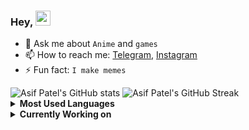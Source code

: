 ### Hey, <img src="https://github.com/rajput2107/rajput2107/blob/master/Assets/Hi.gif" width="24px">


- 💬 Ask me about `Anime` and `games`
- 📫 How to reach me: [Telegram](https://t.me/asif987patel), [Instagram](https://www.instagram.com/asif987patel/)
- ⚡ Fun fact: `I make memes`

<img src="https://yc-stats.vercel.app/api?username=mazimez&show_icons=true&count_private=true&border_radius=12&title_color=58a6ff&bg_color=161b22&show_owner=true&text_color=c9d1d9&icon_color=58a6ff&hide_border=true" alt="Asif Patel's GitHub stats" />

<img src="https://github-readme-streak-stats.herokuapp.com/?user=mazimez&hide_border=true&background=161b22&ring=27d545&fire=27d545&currStreakLabel=27d545&currStreakNum=f0f6fc&sideLabels=c9d1d9&dates=8b949e&sideNums=f0f6fc&stroke=30363d" alt="Asif Patel's GitHub Streak" />

<details>
 <summary><b>Most Used Languages</b></summary><br/>
 <img  src="https://github-readme-stats.vercel.app/api/top-langs/?username=mazimez&show_icons=true&count_private=true&border_radius=12&layout=compact&title_color=58a6ff&bg_color=161b22&show_owner=true&text_color=c9d1d9&icon_color=58a6ff&hide_border=true" />
</details>

<details>
 <summary><b>Currently Working on</b></summary><br/>
 <a href="https://github.com/mazimez/laravel-hands-on">
 <img src="https://github-readme-stats.vercel.app/api/pin/?username=mazimez&repo=laravel-hands-on&show_icons=true&count_private=false&border_radius=12&title_color=58a6ff&bg_color=161b22&text_color=c9d1d9&icon_color=58a6ff&hide_border=true" alt="Asif Patel is currently working on laravel-hands-on" />
  </a>
 <a href="https://github.com/mazimez/Mazime">
 <img src="https://github-readme-stats.vercel.app/api/pin/?username=mazimez&repo=Mazime&show_icons=true&count_private=true&border_radius=12&title_color=58a6ff&bg_color=161b22&text_color=c9d1d9&icon_color=58a6ff&hide_border=true" alt="Asif Patel is currently working on mazimez" />
 </a>
 <a href="https://github.com/mazimez/laravel-gigapay">
 <img src="https://github-readme-stats.vercel.app/api/pin/?username=mazimez&repo=laravel-gigapay&show_icons=true&count_private=false&border_radius=12&title_color=58a6ff&bg_color=161b22&text_color=c9d1d9&icon_color=58a6ff&hide_border=true" alt="Asif Patel is currently working on laravel-gigapay" />
 </a>
 <a href="https://github.com/mazimez/card-games-utils">
 <img src="https://github-readme-stats.vercel.app/api/pin/?username=mazimez&repo=card-games-utils&show_icons=true&count_private=false&border_radius=12&title_color=58a6ff&bg_color=161b22&text_color=c9d1d9&icon_color=58a6ff&hide_border=true" alt="Asif Patel is currently working on card-games-utils" />
 </a>
</details>

